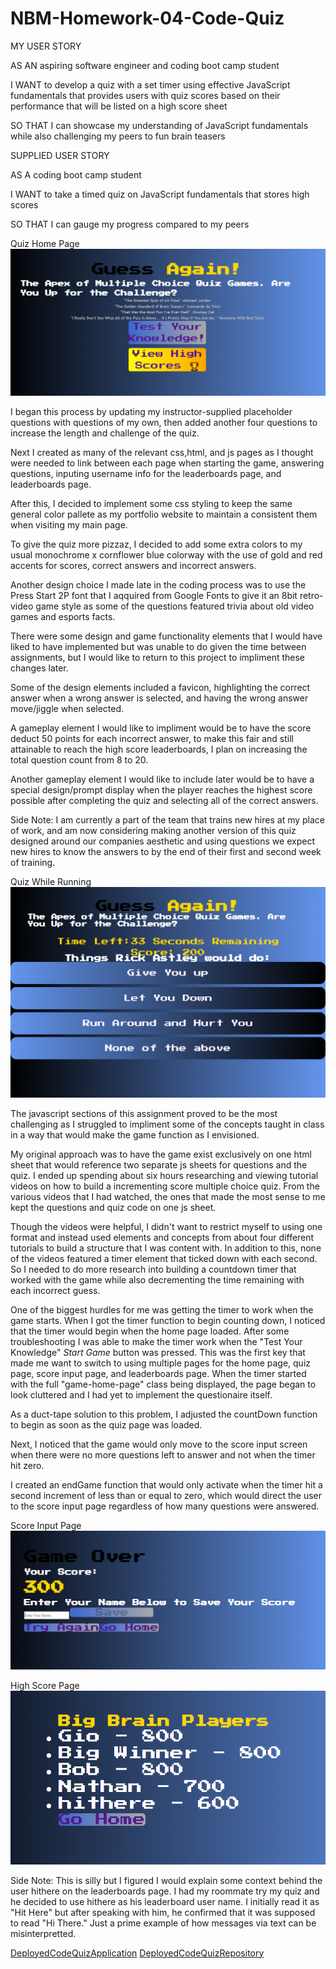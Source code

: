 # NBM-Homework-04-Code-Quiz
MY USER STORY 

AS AN aspiring software engineer and coding boot camp student

I WANT to develop a quiz with a set timer using effective JavaScript fundamentals that provides users with quiz scores based on their performance that will be listed on a high score sheet

SO THAT I can showcase my understanding of JavaScript fundamentals while also challenging my peers to fun brain teasers

SUPPLIED USER STORY

AS A coding boot camp student

I WANT to take a timed quiz on JavaScript fundamentals that stores high scores

SO THAT I can gauge my progress compared to my peers

Quiz Home Page
![DeployedQuizMainPage](./assets/images/main-page.png "Main Page")

I began this process by updating my instructor-supplied placeholder questions with questions of my own, then added another four questions to increase the length and challenge of the quiz.

Next I created as many of the relevant css,html, and js pages as I thought were needed to link between each page when starting the game, answering questions, inputing username info for the leaderboards page, and leaderboards page.

After this, I decided to implement some css styling to keep the same general color pallete as my portfolio website to maintain a consistent them when visiting my main page.

To give the quiz more pizzaz, I decided to add some extra colors to my usual monochrome x cornflower blue colorway with the use of gold and red accents for scores, correct answers and incorrect answers.

Another design choice I made late in the coding process was to use the Press Start 2P font that I aqquired from Google Fonts to give it an 8bit retro-video game style as some of the questions featured trivia about old video games and esports facts.

There were some design and game functionality elements that I would have liked to have implemented but was unable to do given the time between assignments, but I would like to return to this project to impliment these changes later.

Some of the design elements included a favicon, highlighting the correct answer when a wrong answer is selected, and having the wrong answer move/jiggle when selected.

A gameplay element I would like to impliment would be to have the score deduct 50 points for each incorrect answer, to make this fair and still attainable to reach the high score leaderboards, I plan on increasing the total question count from 8 to 20.

Another gameplay element I would like to include later would be to have a special design/prompt display when the player reaches the highest score possible after completing the quiz and selecting all of the correct answers.

Side Note: I am currently a part of the team that trains new hires at my place of work, and am now considering making another version of this quiz designed around our companies aesthetic and using questions we expect new hires to know the answers to by the end of their first and second week of training.

Quiz While Running
![DeployedQuizWhileRunning](./assets/images/running-quiz-page.png "Running the Quiz")

The javascript sections of this assignment proved to be the most challenging as I struggled to impliment some of the concepts taught in class in a way that would make the game function as I envisioned. 

My original approach was to have the game exist exclusively on one html sheet that would reference two separate js sheets for questions and the quiz. I ended up spending about six hours researching and viewing tutorial videos on how to build a incrementing score multiple choice quiz. From the various videos that I had watched, the ones that made the most sense to me kept the questions and quiz code on one js sheet. 

Though the videos were helpful, I didn't want to restrict myself to using one format and instead used elements and concepts from about four different tutorials to build a structure that I was content with. In addition to this, none of the videos featured a timer element that ticked down with each second. So I needed to do more research into building a countdown timer that worked with the game while also decrementing the time remaining with each incorrect guess.

One of the biggest hurdles for me was getting the timer to work when the game starts. When I got the timer function to begin counting down, I noticed that the timer would begin when the home page loaded. After some troubleshooting I was able to make the timer work when the "Test Your Knowledge" *Start Game* button was pressed. This was the first key that made me want to switch to using multiple pages for the home page, quiz page, score input page, and leaderboards page. When the timer started with the full "game-home-page" class being displayed, the page began to look cluttered and I had yet to implement the questionaire itself.

As a duct-tape solution to this problem, I adjusted the countDown function to begin as soon as the quiz page was loaded. 

Next, I noticed that the game would only move to the score input screen when there were no more questions left to answer and not when the timer hit zero. 

I created an endGame function that would only activate when the timer hit a second increment of less than or equal to zero, which would direct the user to the score input page regardless of how many questions were answered.

Score Input Page
![DeployedScoreInputPage](./assets/images/score-input-page.png "Score Input Page")

High Score Page
![DeployedHighScorePage](./assets/images/high-score-page.png "High Score Leaderboard")

Side Note: This is silly but I figured I would explain some context behind the user hithere on the leaderboards page. I had my roommate try my quiz and he decided to use hithere as his leaderboard user name. I initially read it as "Hit Here" but after speaking with him, he confirmed that it was supposed to read "Hi There." Just a prime example of how messages via text can be misinterpretted. 



[DeployedCodeQuizApplication](https://nathanmilburn.github.io/NBM-Homework-04-Code-Quiz/)
[DeployedCodeQuizRepository](https://github.com/NathanMilburn/NBM-Homework-04-Code-Quiz.git)
